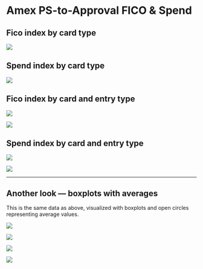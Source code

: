 # Amex PS-to-Approval FICO & Spend




## Fico index by card type
![](amex-analysis-ps_files/figure-html/fico-1.png)<!-- -->

## Spend index by card type
![](amex-analysis-ps_files/figure-html/spend-1.png)<!-- -->

## Fico index by card and entry type
![](amex-analysis-ps_files/figure-html/fico-grid-1.png)<!-- -->

![](amex-analysis-ps_files/figure-html/fico-grid-proportions-1.png)<!-- -->

## Spend index by card and entry type
![](amex-analysis-ps_files/figure-html/spend-grid-1.png)<!-- -->


![](amex-analysis-ps_files/figure-html/spend-grid-proportions-1.png)<!-- -->


***

## Another look — boxplots with averages
This is the same data as above, visualized with boxplots and open circles representing average values.

![](amex-analysis-ps_files/figure-html/fico-boxplot-1.png)<!-- -->

![](amex-analysis-ps_files/figure-html/spend-boxplot-1.png)<!-- -->

![](amex-analysis-ps_files/figure-html/fico-entry-boxplot-1.png)<!-- -->

![](amex-analysis-ps_files/figure-html/spend-entry-boxplot-1.png)<!-- -->

